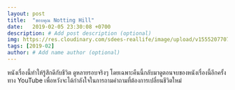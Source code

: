 ```yaml
---
layout: post
title:  "ขอบคุณ Notting Hill"
date:   2019-02-05 23:30:08 +0700
description: # Add post description (optional)
img: https://res.cloudinary.com/sdees-reallife/image/upload/v1555207707/Screenshot_from_2019-04-14_09-06-54.png # Add image post (optional)
tags: [2019-02]
author: # Add name author (optional)
---
```

หนังเรื่องนี้ทำให้รู้สึกดีกับชีวิต ดูหลายรอบจริงๆ โดยเฉพาะคืนนี้กลับมาดูตอนจบของหนังเรื่องนี้อีกครั้งทาง YouTube เพื่อหวังจะได้กำลังใจในการถามคำถามที่ต้องการเปลี่ยนชีวิตใหม่

